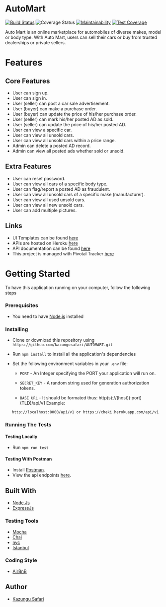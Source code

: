 # AutoMart
[![Build Status](https://travis-ci.org/kazungusafari/AUTOMART.svg?branch=feature)](https://travis-ci.org/kazungusafari/AUTOMART)
![Coverage Status](https://coveralls.io/repos/github/kazungusafari/AUTOMART/badge.svg?branch=feature)
[![Maintainability](https://api.codeclimate.com/v1/badges/c4b809acd8c65de039bc/maintainability)](https://codeclimate.com/github/kazungusafari/AUTOMART/maintainability)
[![Test Coverage](https://api.codeclimate.com/v1/badges/c4b809acd8c65de039bc/test_coverage)](https://codeclimate.com/github/kazungusafari/AUTOMART/test_coverage)

Auto Mart is an online marketplace for automobiles of diverse makes, model or body type. With Auto Mart, users can sell their cars or buy from trusted dealerships or private sellers.

# Features

## Core Features
- User can sign up.
- User can sign in.
- User (seller) can post a car sale advertisement.
- User (buyer) can make a purchase order.
- User (buyer) can update the price of his/her purchase order.
- User (seller) can mark his/her posted AD as sold.
- User (seller) can update the price of his/her posted AD.
- User can view a specific car.
- User can view all unsold cars.
- User can view all unsold cars within a price range.
- Admin can delete a posted AD record.
- Admin can view all posted ads whether sold or unsold.

## Extra Features

- User can reset password.
- User can view all cars of a specific body type.
- User can flag/report a posted AD as fraudulent.
- User can view all unsold cars of a specific make (manufacturer).
- User can view all used unsold cars.
- User can view all new unsold cars.
- User can add multiple pictures.


## Links
- UI Templates can be found [here]( https://kazungusafari.github.io/AUTOMART/UI/index.html)
- APIs are hosted on Heroku [here](https://cheki.herokuapp.com/api)
- API documentation can be found [here](https://cheki.herokuapp.com/api/v1/docs)
- This project is managed with Pivotal Tracker [here](https://www.pivotaltracker.com/n/projects/2346662)


# Getting Started
To have this application running on your computer, follow the following steps



### Prerequisites
- You need to have [Node.js](nodejs.org) installed 


### Installing
- Clone or download this repository using `https://github.com/kazungusafari/AUTOMART.git`
- Run `npm install` to install all the application's dependencies
- Set the following environment variables in your `.env` file:

    - `PORT` - An Integer specifying the PORT your application will run on.
  
    - `SECRET_KEY` - A random string used for generation authorization tokens.
  
    - `BASE_URL` - It should be formated thus:  http(s)://(host)(:port)(TLD)/api/v1 
       Example:

 ```
    http://localhost:8000/api/v1 or https://cheki.herokuapp.com/api/v1

 ```
    
    
 
### Running The Tests

#### Testing Locally
- Run `npm run test`



#### Testing With Postman
- Install [Postman](https://getpostman.com).
- View the api endpoints [here](cheki.herokuapp.com/api/v1/docs).
   
	 
   
## Built With
- [Node.Js](https://nodejs.org)
- [ExpressJs](https://expressjs.com)



### Testing Tools
- [Mocha](https://www.npmjs.com/package/mocha)
- [Chai](https://www.npmjs.com/package/chai)
- [nyc](https://www.npmjs.com/package/nyc)
- [Istanbul](https://www.npmjs.com/package/istanbul)



### Coding Style
- [AirBnB](https://github.com/airbnb/javascript)



## Author
- [Kazungu Safari](https://github.com/kazungusafari)
